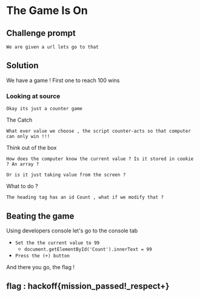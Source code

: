 # The Game Is On

## Challenge prompt

```
We are given a url lets go to that
```
## **Solution**

We have a game ! First one to reach 100 wins

### Looking at source
```
Okay its just a counter game
```
The Catch
```
What ever value we choose , the script counter-acts so that computer can only win !!!
```
Think out of the box
```
How does the computer know the current value ? Is it stored in cookie ? An array ?

Or is it just taking value from the screen ?
```
What to do ?
```
The heading tag has an id Count , what if we modify that ? 
```

## Beating the game 

Using developers console let's go to the console tab

- ``` Set the the current value to 99 ```
    - ``` document.getElementById('Count').innerText = 99 ```
- ``` Press the (+) button ```

And there you go, the flag !

## flag : hackoff{mission_passed!_respect+}